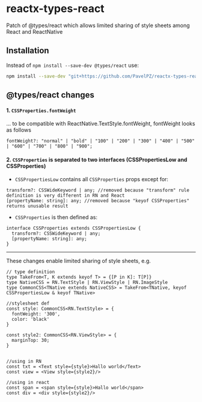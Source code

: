 # reactx-types-react
Patch of @types/react which allows  limited sharing of style sheets among React and ReactNative

## Installation

Instead of ```npm install --save-dev @types/react``` use:

```sh
npm install --save-dev "git+https://github.com/PavelPZ/reactx-types-react-patch.git"
```

## @types/react changes

#### 1. ```CSSProperties.fontWeight```
... to be compatible with ReactNative.TextStyle.fontWeight, fontWeight looks as follows 
```
fontWeight?: "normal" | "bold" | "100" | "200" | "300" | "400" | "500" | "600" | "700" | "800" | "900";
```

#### 2. ```CSSProperties``` is separated to two interfaces (CSSPropertiesLow and CSSProperties)
- ```CSSPropertiesLow``` contains all ```CSSProperties``` props except for:
```
transform?: CSSWideKeyword | any; //removed because "transform" rule definition is very different in RN and React
[propertyName: string]: any; //removed because "keyof CSSProperties" returns unusable result
```
- ```CSSProperties``` is then defined as:
```
interface CSSProperties extends CSSPropertiesLow {
  transform?: CSSWideKeyword | any;
  [propertyName: string]: any;
}
```

--------------------------


These changes enable limited sharing of style sheets, e.g.

```
// type definition
type TakeFrom<T, K extends keyof T> = {[P in K]: T[P]}
type NativeCSS = RN.TextStyle | RN.ViewStyle | RN.ImageStyle
type CommonCSS<TNative extends NativeCSS> = TakeFrom<TNative, keyof CSSPropertiesLow & keyof TNative>

//stylesheet def
const style: CommonCSS<RN.TextStyle> = { 
  fontWeight: '300',
  color: 'black'
}

const style2: CommonCSS<RN.ViewStyle> = {
  marginTop: 30;
}


//using in RN
const txt = <Text style={style}>Hallo world</Text>
const view = <View style={style2}/>

//using in react
const span = <span style={style}>Hallo world</span>
const div = <div style={style2}/>
```





